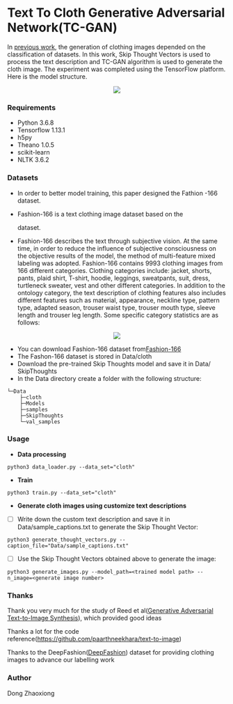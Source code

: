 # Text To Cloth Generative Adversarial Network(TC-GAN)

In [previous work](https://github.com/DongZhaoXiong/C-DCGAN.git), the generation of clothing images depended on the classification of datasets. In this work, Skip Thought Vectors is used to process the text description and TC-GAN algorithm is used to generate the cloth image. The experiment was completed using the TensorFlow platform. Here is the model structure.

<div align=center>
<img src="https://github.com/DongZhaoXiong/Text-to-Cloth-GAN/blob/main/TC-GAN%20network.png" > 
</div>


### Requirements

- Python 3.6.8
- Tensorflow 1.13.1
- h5py
- Theano 1.0.5
- scikit-learn 
- NLTK 3.6.2

### Datasets

- In order to better model training, this paper designed the Fathion -166 dataset.

- Fashion-166 is a text clothing image dataset based on the 

  [DeepFashion]: https://openaccess.thecvf.com/content_cvpr_2016/html/Liu_DeepFashion_Powering_Robust_CVPR_2016_paper.html

   dataset.

- Fashion-166 describes the text through subjective vision. At the same time, in order to reduce the influence of subjective consciousness on the objective results of the model, the method of multi-feature mixed labeling was adopted. Fashion-166 contains 9993 clothing images from 166 different categories. Clothing categories include: jacket, shorts, pants, plaid shirt, T-shirt, hoodie, leggings, sweatpants, suit, dress, turtleneck sweater, vest and other different categories. In addition to the ontology category, the text description of clothing features also includes different features such as material, appearance, neckline type, pattern type, adapted season, trouser waist type, trouser mouth type, sleeve length and trouser leg length. Some specific category statistics are as follows:

<div align=center>
<img src="https://github.com/DongZhaoXiong/Text-to-Cloth-GAN/blob/main/Fashion-166(part).png" > 
</div>

- You can download Fashion-166 dataset from[Fashion-166](https://drive.google.com/file/d/1RYBb-x6tgm7Jyo2ZuMS_6_QWkYnc3qD3/view?usp=sharing)
- The Fashon-166 dataset is stored in Data/cloth
- Download the pre-trained Skip Thoughts model and save it in Data/ SkipThoughts
- In the Data directory create a folder with the following structure:

~~~
└─Data
    ├─cloth
    ├─Models
    ├─samples
    ├─SkipThoughts
    └─val_samples
~~~

### Usage

- **Data processing**

~~~
python3 data_loader.py --data_set="cloth"
~~~

- **Train**

~~~
python3 train.py --data_set="cloth"
~~~

- **Generate cloth images using customize text descriptions**

- [ ] Write down the custom text description and save it in Data/sample_captions.txt to generate the Skip Thought Vector:

~~~
python3 generate_thought_vectors.py --caption_file="Data/sample_captions.txt"
~~~

- [ ] Use the Skip Thought Vectors obtained above to generate the image:

~~~
python3 generate_images.py --model_path=<trained model path> --n_image=<generate image number>
~~~

### Thanks

Thank you very much for the study of Reed et al([Generative Adversarial Text-to-Image Synthesis](http://arxiv.org/abs/1605.05396)), which provided good ideas

Thanks a lot for the code reference(https://github.com/paarthneekhara/text-to-image)

Thanks to the DeepFashion([DeepFashion](https://openaccess.thecvf.com/content_cvpr_2016/html/Liu_DeepFashion_Powering_Robust_CVPR_2016_paper.html)) dataset for providing clothing images to advance our labelling work

### Author
Dong Zhaoxiong
